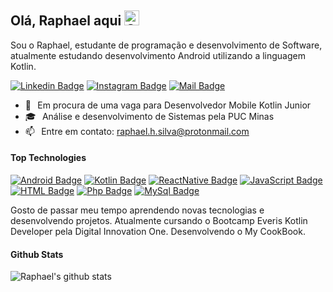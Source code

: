 ## Olá, Raphael aqui <img src="https://user-images.githubusercontent.com/1303154/88677602-1635ba80-d120-11ea-84d8-d263ba5fc3c0.gif" width="24px" alt="Olá">

Sou o Raphael, estudante de programação e desenvolvimento de Software, atualmente estudando desenvolvimento Android utilizando a linguagem Kotlin.


[![Linkedin Badge](https://img.shields.io/badge/Raphael%20Silva-%230077B5.svg?&style=for-the-badge&logo=linkedin&logoColor=white)](https://www.linkedin.com/in/raphaeldasilvadev/) [![Instagram Badge](https://img.shields.io/badge/raphaeldasilvadev-%23E4405F.svg?&style=for-the-badge&logo=Instagram&logoColor=white)](https://www.instagram.com/raphaeldasilvadev/) [![Mail Badge](https://img.shields.io/badge/raphael%20silva-8B89CC?style=for-the-badge&logo=protonmail&logoColor=white)](mailto:islempenywis@gmail.com)


- 🔭⠀Em procura de uma vaga para Desenvolvedor Mobile Kotlin Junior
- 🎓⠀Análise e desenvolvimento de Sistemas pela PUC Minas
- 📫⠀Entre em contato: raphael.h.silva@protonmail.com



#### Top Technologies

[![Android Badge](https://img.shields.io/badge/Android-3DDC84?style=for-the-badge&logo=android&logoColor=white)](#) [![Kotlin Badge](https://img.shields.io/badge/kotlin-%230095D5.svg?&style=for-the-badge&logo=kotlin&logoColor=white)](#) [![ReactNative Badge](https://img.shields.io/badge/react_native-%2320232a.svg?&style=for-the-badge&logo=react&logoColor=%2361DAFB)](#) [![JavaScript Badge](https://img.shields.io/badge/javascript-%23323330.svg?&style=for-the-badge&logo=javascript&logoColor=%23F7DF1E)](#) [![HTML Badge](https://img.shields.io/badge/html5-%23E34F26.svg?&style=for-the-badge&logo=html5&logoColor=white)](#) [![Php Badge](https://img.shields.io/badge/php-%23777BB4.svg?&style=for-the-badge&logo=php&logoColor=white)](#) [![MySql Badge](https://img.shields.io/badge/mysql-%2300f.svg?&style=for-the-badge&logo=mysql&logoColor=white)](#)



Gosto de passar meu tempo aprendendo novas tecnologias e desenvolvendo projetos. Atualmente cursando o Bootcamp Everis Kotlin Developer pela Digital Innovation One. Desenvolvendo o My CookBook.



#### Github Stats

![Raphael's github stats](https://github-readme-stats.vercel.app/api?username=RaphaelDaSilvaDev&count_private=true&theme=dark&hide=contribs,prs)

